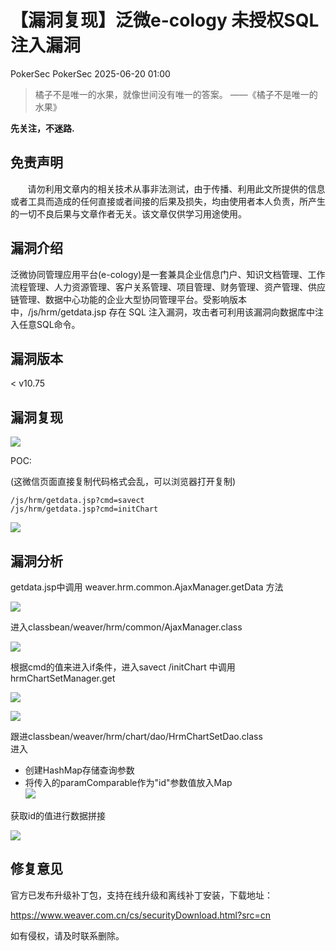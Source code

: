 #  【漏洞复现】泛微e-cology 未授权SQL注入漏洞  
PokerSec  PokerSec   2025-06-20 01:00  
  
> 橘子不是唯一的水果，就像世间没有唯一的答案。 ——《橘子不是唯一的水果》  
  
  
**先关注，不迷路.**  
## 免责声明  
  
       请勿利用文章内的相关技术从事非法测试，由于传播、利用此文所提供的信息或者工具而造成的任何直接或者间接的后果及损失，均由使用者本人负责，所产生的一切不良后果与文章作者无关。该文章仅供学习用途使用。  
## 漏洞介绍  
  
泛微协同管理应用平台(e-cology)是一套兼具企业信息门户、知识文档管理、工作流程管理、人力资源管理、客户关系管理、项目管理、财务管理、资产管理、供应链管理、数据中心功能的企业大型协同管理平台。受影响版本中，/js/hrm/getdata.jsp 存在 SQL 注入漏洞，攻击者可利用该漏洞向数据库中注入任意SQL命令。  
## 漏洞版本  
  
< v10.75  
## 漏洞复现  
  
![](https://mmbiz.qpic.cn/sz_mmbiz_png/Ej4eNleprJI2BvgvNFiblzjtlvnCZy0X4QGlMXYUfdPnA7vaptrjMaNUdhyZTt4Z6FTMOahYQ1iawkL7gd2ByTYA/640?wx_fmt=png&from=appmsg "")  
  
POC:  
  
(这微信页面直接复制代码格式会乱，可以浏览器打开复制)  
```
/js/hrm/getdata.jsp?cmd=savect
/js/hrm/getdata.jsp?cmd=initChart
```  
  
![](https://mmbiz.qpic.cn/sz_mmbiz_png/Ej4eNleprJI2BvgvNFiblzjtlvnCZy0X4nNib0iaib7TLdyOfMjIaHfGuN0tia7GAfaAdmsOF1UxnxIpK1vmZHaO2ug/640?wx_fmt=png&from=appmsg "")  
  
## 漏洞分析  
  
getdata.jsp中调用 weaver.hrm.common.AjaxManager.getData 方法  
  
![](https://mmbiz.qpic.cn/sz_mmbiz_png/Ej4eNleprJI2BvgvNFiblzjtlvnCZy0X4a29ZcWzyNSx2whSW9kBcnaV5sveZPfNYXXmIiadCcWUqYjceJnEKvYQ/640?wx_fmt=png&from=appmsg "")  
  
进入classbean/weaver/hrm/common/AjaxManager.class  
  
![](https://mmbiz.qpic.cn/sz_mmbiz_png/Ej4eNleprJI2BvgvNFiblzjtlvnCZy0X40dCib70FXbR1NQ41e5DOZq1YdQk2suhQ31t02JkBoXl63Mhf3icibqFcQ/640?wx_fmt=png&from=appmsg "")  
  
根据cmd的值来进入if条件，进入savect /initChart 中调用hrmChartSetManager.get  
  
![](https://mmbiz.qpic.cn/sz_mmbiz_png/Ej4eNleprJI2BvgvNFiblzjtlvnCZy0X4rV01n3J4ibNurPFE0EhA4fc64GDOFYE87063EicdHbyRvB06hII4EQNQ/640?wx_fmt=png&from=appmsg "")  
  
![](https://mmbiz.qpic.cn/sz_mmbiz_png/Ej4eNleprJI2BvgvNFiblzjtlvnCZy0X4OrNKhomHNibs0nHaVnTXMJpfkyMDt3wCibgtibrxJESkI6IykBGpZtDvA/640?wx_fmt=png&from=appmsg "")  
  
跟进classbean/weaver/hrm/chart/dao/HrmChartSetDao.class  
进入  
- 创建HashMap存储查询参数  
- 将传入的paramComparable作为"id"参数值放入Map  
![](https://mmbiz.qpic.cn/sz_mmbiz_png/Ej4eNleprJI2BvgvNFiblzjtlvnCZy0X4RVAk55oGgIOFPwBezAYj2XmlcIseNVDSXpkfE2jUTXM7jD11Yz6SicA/640?wx_fmt=png&from=appmsg "")  
  
获取id的值进行数据拼接  
  
![](https://mmbiz.qpic.cn/sz_mmbiz_png/Ej4eNleprJI2BvgvNFiblzjtlvnCZy0X4nfEtibKqW0yPQ9ZeWG1ib3IfHN2S6SeWyHtoOYumV8wZTvL5qSZFb8rQ/640?wx_fmt=png&from=appmsg "")  
## 修复意见  
  
官方已发布升级补丁包，支持在线升级和离线补丁安装，下载地址：  
  
https://www.weaver.com.cn/cs/securityDownload.html?src=cn  
  
  
如有侵权，请及时联系删除。  
  
  
